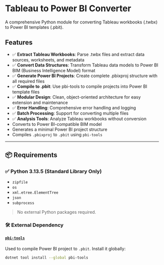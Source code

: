 # Tableau to Power BI Converter

A comprehensive Python module for converting Tableau workbooks (.twbx) to Power BI templates (.pbit).

## Features

- ✅ **Extract Tableau Workbooks**: Parse .twbx files and extract data sources, worksheets, and metadata
- ✅ **Convert Data Structures**: Transform Tableau data models to Power BI BIM (Business Intelligence Model) format
- ✅ **Generate Power BI Projects**: Create complete .pbixproj structure with all required files
- ✅ **Compile to .pbit**: Use pbi-tools to compile projects into Power BI template files
- ✅ **Modular Design**: Clean, object-oriented architecture for easy extension and maintenance
- ✅ **Error Handling**: Comprehensive error handling and logging
- ✅ **Batch Processing**: Support for converting multiple files
- ✅ **Analysis Tools**: Analyze Tableau workbooks without conversion
- Converts to Power BI-compatible BIM model
- Generates a minimal Power BI project structure
- Compiles `.pbixproj` to `.pbit` using `pbi-tools`

---

## 📦 Requirements

### ✅ Python 3.13.5 (Standard Library Only)

- `zipfile`
- `os`
- `xml.etree.ElementTree`
- `json`
- `subprocess`

> No external Python packages required.

### 🛠️ External Dependency

#### [`pbi-tools`](https://pbi.tools/)

Used to compile Power BI project to `.pbit`. Install it globally:

```bash
dotnet tool install --global pbi-tools
